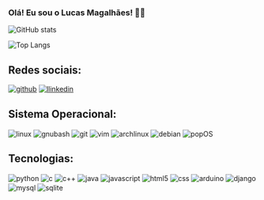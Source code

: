 ### Olá! Eu sou o Lucas Magalhães! 👋🏼

![GitHub stats](https://github-readme-stats.vercel.app/api?username=lucasmagalhaes12&show_icons=true&theme=dracula)

![Top Langs](https://github-readme-stats.vercel.app/api/top-langs/?username=lucasmagalhaes12&layout=compact)
<!-- &layout=radical -->

<!-- ![Top Langs](https://github-readme-stats.vercel.app/api/top-langs/?username=lucasmagalhaes12) -->

## Redes sociais:
[![github](https://img.shields.io/badge/GitHub-100000?style=for-the-badge&logo=github&logoColor=white)](https://github.com/LucasMagalhaes12)
[![llinkedin](https://img.shields.io/badge/LinkedIn-0077B5?style=for-the-badge&logo=linkedin&logoColor=white)](https://www.linkedin.com/in/lucas-magalhães-73a3ba198)

## Sistema Operacional:
<div style="display: inline_block">
<img align="center" alt="linux" src="https://img.shields.io/badge/Linux-FCC624?style=for-the-badge&logo=linux&logoColor=black">
<img align="center" alt="gnubash" src="https://img.shields.io/badge/GNU%20Bash-4EAA25?style=for-the-badge&logo=GNU%20Bash&logoColor=white">
<img align="center" alt="git" src="https://img.shields.io/badge/GIT-E44C30?style=for-the-badge&logo=git&logoColor=white">
<img align="center" alt="vim" src="https://img.shields.io/badge/VIM-%2311AB00.svg?&style=for-the-badge&logo=vim&logoColor=white">
<img align="center" alt="archlinux" src="https://img.shields.io/badge/Arch_Linux-1793D1?style=for-the-badge&logo=arch-linux&logoColor=white">
<img align="center" alt="debian" src="https://img.shields.io/badge/Debian-A81D33?style=for-the-badge&logo=debian&logoColor=white">
<img align="center" alt="popOS" src="https://img.shields.io/badge/Pop!_OS-48B9C7?style=for-the-badge&logo=Pop!_OS&logoColor=white">
</div>

## Tecnologias:
<div style="display: inline_block">
<img align="center" alt="python" src="https://img.shields.io/badge/Python-3776AB?style=for-the-badge&logo=python&logoColor=white">
<img align="center" alt="c" src="https://img.shields.io/badge/C-00599C?style=for-the-badge&logo=c&logoColor=white">
<img align="center" alt="c++" src="https://img.shields.io/badge/C%2B%2B-00599C?style=for-the-badge&logo=c%2B%2B&logoColor=white">
<img align="center" alt="java" src="https://img.shields.io/badge/Java-ED8B00?style=for-the-badge&logo=openjdk&logoColor=white">
<img align="center" alt="javascript" src="https://img.shields.io/badge/JavaScript-F7DF1E?style=for-the-badge&logo=javascript&logoColor=black">
<img align="center" alt="html5" src="https://img.shields.io/badge/HTML5-E34F26?style=for-the-badge&logo=html5&logoColor=white">
<img align="center" alt="css" src="https://img.shields.io/badge/CSS3-1572B6?style=for-the-badge&logo=css3&logoColor=white">
<img align="center" alt="arduino" src="https://img.shields.io/badge/Arduino-00979D?style=for-the-badge&logo=Arduino&logoColor=white">
<img align="center" alt="django" src="https://img.shields.io/badge/Django-092E20?style=for-the-badge&logo=django&logoColor=white">
<img align="center" alt="mysql" src="https://img.shields.io/badge/MySQL-00000F?style=for-the-badge&logo=mysql&logoColor=white">
<img align="center" alt="sqlite" src="https://img.shields.io/badge/SQLite-07405E?style=for-the-badge&logo=sqlite&logoColor=white">
</div>

<!-- <img align="center" alt="python" src="https://img.shields.io/badge/Python-14354C?style=for-the-badge&logo=python&logoColor=white">
<img align="center" alt="arduinoide" src="https://img.shields.io/badge/Arduino_IDE-00979D?style=for-the-badge&logo=arduino&logoColor=white">
<img align="center" alt="vscode" src="https://img.shields.io/badge/Visual_Studio_Code-0078D4?style=for-the-badge&logo=visual%20studio%20code&logoColor=white">
<img align="center" alt="gimp" src="https://img.shields.io/badge/gimp-5C5543?style=for-the-badge&logo=gimp&logoColor=white">
<img align="center" alt="blender" src="https://img.shields.io/badge/blender-%23F5792A.svg?style=for-the-badge&logo=blender&logoColor=white">
<img align="center" alt="inkscape" src="https://img.shields.io/badge/Inkscape-000000?style=for-the-badge&logo=Inkscape&logoColor=white"> -->
